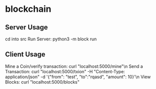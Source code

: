# blockchain
## Server Usage
cd into src
Run Server: python3 -m block run

## Client Usage
Mine a Coin/verify transaction: curl "localhost:5000/mine"\n
Send a Transaction: curl "localhost:5000/txion" -H "Content-Type: application/json" -d '{"from": "test", "to":"rqasd", "amount": 10}'\n
View Blocks: curl "localhost:5000/blocks"
